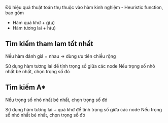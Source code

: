 Độ hiệu quả thuật toán thụ thuộc vào hàm kinh nghiệm - Heuristic function, bao gồm
- Hàm quá khứ + g(u)
- Hàm tương lai + h(u)

## Tìm kiếm tham lam tốt nhất
Nếu hàm đánh giá = nhau -> dùng ưu tiên chiều rộng

Sử dụng hàm tương lai để tính trọng số giữa các node
Nếu trọng số nhỏ nhất bé nhất, chọn trọng số đó
## Tìm kiếm A*
Nếu trọng số nhỏ nhất bé nhất, chọn trọng số đó

Sử dụng hàm tương lai + quá khứ để tính trọng số giữa các node
Nếu trọng số nhỏ nhất bé nhất, chọn trọng số đó
